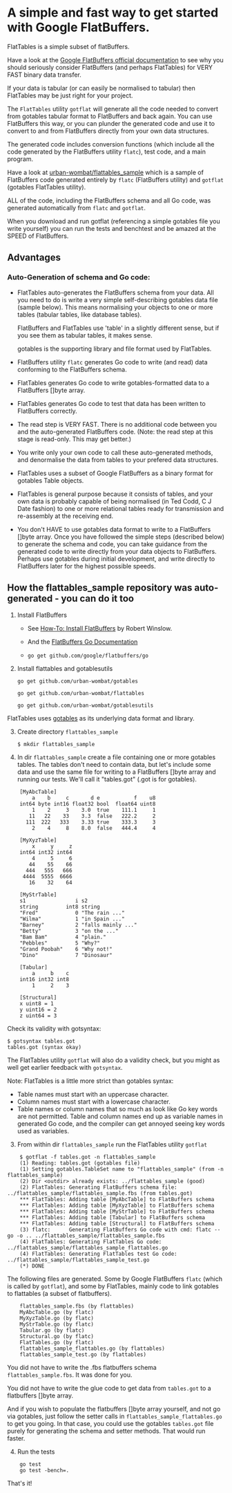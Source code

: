# A simple and fast way to get started with Google FlatBuffers.

FlatTables is a simple subset of flatBuffers.

Have a look at the [Google FlatBuffers official documentation](https://google.github.io/flatbuffers) to see
why you should seriously consider FlatBuffers (and perhaps FlatTables) for VERY FAST binary
data transfer.

If your data is tabular (or can easily be normalised to tabular) then FlatTables may be just right for your project.

The `FlatTables` utility `gotflat` will generate all the code needed to convert from gotables tabular format to
FlatBuffers and back again. You can use FlatBuffers this way, or you can plunder the generated code and use it
to convert to and from FlatBuffers directly from your own data structures.

The generated code includes conversion functions (which include all the code generated by the FlatBuffers utility `flatc`),
test code, and a main program.

Have a look at [urban-wombat/flattables_sample](https://github.com/urban-wombat/flattables_sample) which
is a sample of FlatBuffers code generated entirely by `flatc` (FlatBuffers utility) and `gotflat` (gotables FlatTables utility).

ALL of the code, including the FlatBuffers schema and all Go code, was generated automatically from `flatc` and `gotflat`.

When you download and run gotflat (referencing a simple gotables file you write yourself) you can run the tests
and benchtest and be amazed at the SPEED of FlatBuffers.

## Advantages

### Auto-Generation of schema and Go code:

* FlatTables auto-generates the FlatBuffers schema from your data.
  All you need to do is write a very simple self-describing gotables data file (sample below).
  This means normalising your objects to one or more tables (tabular tables, like database tables).

  FlatBuffers and FlatTables use 'table' in a slightly different sense, but if you see them as tabular
  tables, it makes sense.

  gotables is the supporting library and file format used by FlatTables.

* FlatBuffers utility `flatc` generates Go code to write (and read) data conforming to the FlatBuffers schema.

* FlatTables generates Go code to write gotables-formatted data to a FlatBuffers []byte array.

* FlatTables generates Go code to test that data has been written to FlatBuffers correctly.

* The read step is VERY FAST. There is no additional code between you and the auto-generated FlatBuffers code.
  (Note: the read step at this stage is read-only. This may get better.)

* You write only your own code to call these auto-generated methods, and denormalise the data from tables to
  your prefered data structures.

* FlatTables uses a subset of Google FlatBuffers as a binary format for gotables Table objects.

* FlatTables is general purpose because it consists of tables, and your own data is probably capable of being
  normalised (in Ted Codd, C J Date fashion) to one or more relational tables ready for transmission and re-assembly
  at the receiving end.

* You don't HAVE to use gotables data format to write to a FlatBuffers []byte array. Once you have followed the simple
steps (described below) to generate the schema and code, you can take guidance from the generated code
to write directly from your data objects to FlatBuffers. Perhaps use gotables during initial
development, and write directly to FlatBuffers later for the highest possible speeds.

## How the flattables_sample repository was auto-generated - you can do it too

1. Install FlatBuffers

    * See [How-To: Install FlatBuffers](https://rwinslow.com/posts/how-to-install-flatbuffers) by Robert Winslow.

    * And the [FlatBuffers Go Documentation](https://google.github.io/flatbuffers/flatbuffers_guide_use_go.html)

    * `go get github.com/google/flatbuffers/go`

2. Install flattables and gotablesutils

	`go get github.com/urban-wombat/gotables`

    `go get github.com/urban-wombat/flattables`

	`go get github.com/urban-wombat/gotablesutils`

FlatTables uses [gotables](https://github.com/urban-wombat/gotables) as its underlying data format and library.

3. Create directory `flattables_sample`

    `$ mkdir flattables_sample`

4. In dir `flattables_sample` create a file containing one or more gotables tables. The tables don't need to contain data,
but let's include some data and use the same file for writing to a FlatBuffers []byte array and running our tests.
We'll call it "tables.got" (.got is for gotables).

```
    [MyAbcTable]
        a    b     c       d e           f    u8
    int64 byte int16 float32 bool  float64 uint8
        1    2     3    3.0  true    111.1     1
       11   22    33    3.3  false   222.2     2
      111  222   333    3.33 true    333.3     3
        2    4     8    8.0  false   444.4     4
 
    [MyXyzTable]
        x     y     z
    int64 int32 int64
        4     5     6
       44    55    66
      444   555   666
     4444  5555  6666
       16    32    64
    
    [MyStrTable]
    s1                i s2
    string         int8 string
    "Fred"            0 "The rain ..."
    "Wilma"           1 "in Spain ..."
    "Barney"          2 "falls mainly ..."
    "Betty"           3 "on the ..."
    "Bam Bam"         4 "plain."
    "Pebbles"         5 "Why?"
    "Grand Poobah"    6 "Why not!"
    "Dino"            7 "Dinosaur"
    
    [Tabular]
        a     b    c
    int16 int32 int8
        1     2    3
    
    [Structural]
    x uint8 = 1
    y uint16 = 2
    z uint64 = 3
```

Check its validity with gotsyntax:

    $ gotsyntax tables.got
    tables.got (syntax okay)

The FlatTables utility `gotflat` will also do a validity check, but you might as well get earlier feedback with `gotsyntax`.

Note: FlatTables is a little more strict than gotables syntax:
* Table names must start with an uppercase character.
* Column names must start with a lowercase character.
* Table names or column names that so much as look like Go key words are not permitted. Table and column names end up as
variable names in generated Go code, and the compiler can get annoyed seeing key words used as variables.

3. From within dir `flattables_sample` run the FlatTables utility `gotflat`

```
    $ gotflat -f tables.got -n flattables_sample
    (1) Reading: tables.got (gotables file)
    (1) Setting gotables.TableSet name to "flattables_sample" (from -n flattables_sample)
    (2) Dir <outdir> already exists: ../flattables_sample (good)
    (2) FlatTables: Generating FlatBuffers schema file: ../flattables_sample/flattables_sample.fbs (from tables.got)
    *** FlatTables: Adding table [MyAbcTable] to FlatBuffers schema
    *** FlatTables: Adding table [MyXyzTable] to FlatBuffers schema
    *** FlatTables: Adding table [MyStrTable] to FlatBuffers schema
    *** FlatTables: Adding table [Tabular] to FlatBuffers schema
    *** FlatTables: Adding table [Structural] to FlatBuffers schema
    (3) flatc:      Generating FlatBuffers Go code with cmd: flatc --go -o .. ../flattables_sample/flattables_sample.fbs
    (4) FlatTables: Generating FlatTables Go code: ../flattables_sample/flattables_sample_flattables.go
    (4) FlatTables: Generating FlatTables test Go code: ../flattables_sample/flattables_sample_test.go
    (*) DONE
```

The following files are generated. Some by Google FlatBuffers `flatc` (which is called by `gotflat`), and some by FlatTables,
mainly code to link gotables to flattables (a subset of flatbuffers).

```
    flattables_sample.fbs (by flattables)
    MyAbcTable.go (by flatc)
    MyXyzTable.go (by flatc)
    MyStrTable.go (by flatc)
    Tabular.go (by flatc)
    Structural.go (by flatc)
    FlatTables.go (by flatc)
    flattables_sample_flattables.go (by flattables)
    flattables_sample_test.go (by flattables)
```

You did not have to write the .fbs flatbuffers schema `flattables_sample.fbs`. It was done for you.

You did not have to write the glue code to get data from `tables.got` to a flatbuffers []byte array.

And if you wish to populate the flatbuffers []byte array yourself, and not go via gotables, just
follow the setter calls in `flattables_sample_flattables.go` to get you going. In that case, you could use
the gotables `tables.got` file purely for generating the schema and setter methods. That would run faster.

4. Run the tests

```
    go test
    go test -bench=.
```

That's it!
